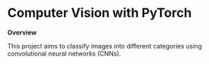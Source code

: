 # Computer Vision with PyTorch

**Overview**

This project aims to classify images into different categories using convolutional neural networks (CNNs).

